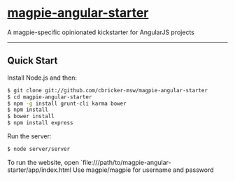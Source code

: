 # [magpie-angular-starter](http://github.com/cbricker-msw/magpie-angular-starter)

A magpie-specific opinionated kickstarter for AngularJS projects

***

## Quick Start

Install Node.js and then:

```sh
$ git clone git://github.com/cbricker-msw/magpie-angular-starter
$ cd magpie-angular-starter
$ npm -g install grunt-cli karma bower
$ npm install
$ bower install
$ npm install express
```
Run the server:
```sh
$ node server/server
```

To run the website, open `file:///path/to/magpie-angular-starter/app/index.html
Use magpie/magpie for username and password

